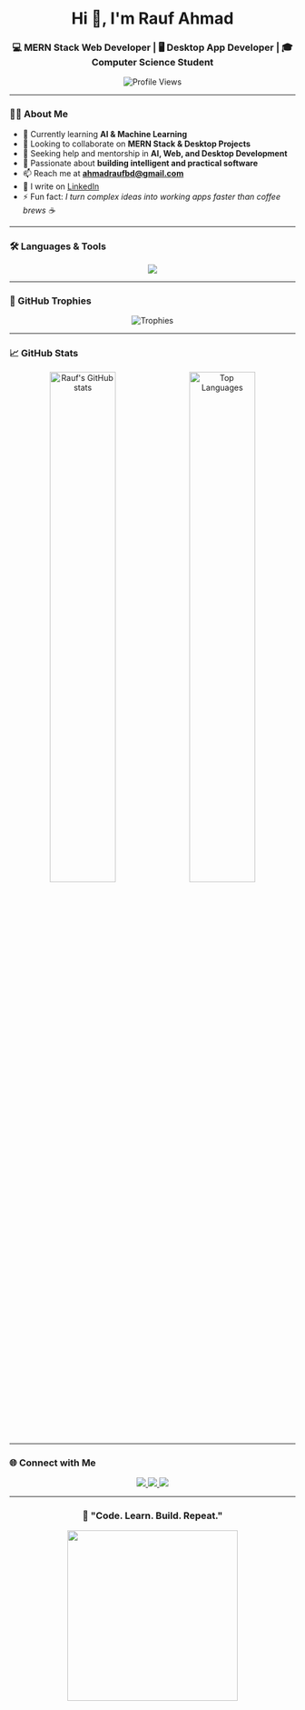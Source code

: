 <!-- 🌟 HEADER -->
<h1 align="center">Hi 👋, I'm Rauf Ahmad</h1>
<h3 align="center">💻 MERN Stack Web Developer | 🖥️ Desktop App Developer | 🎓 Computer Science Student</h3>

<p align="center">
  <img src="https://komarev.com/ghpvc/?username=raufkali&label=Profile%20Views&color=0e75b6&style=flat" alt="Profile Views" />
</p>

---

<!-- 🚀 ABOUT -->
### 👨‍💻 About Me
- 🌱 Currently learning **AI & Machine Learning**  
- 👯 Looking to collaborate on **MERN Stack & Desktop Projects**  
- 🤝 Seeking help and mentorship in **AI, Web, and Desktop Development**  
- 🧠 Passionate about **building intelligent and practical software**  
- 📫 Reach me at **ahmadraufbd@gmail.com**  
- 📝 I write on [LinkedIn](https://www.linkedin.com/in/rufiii/)  
- ⚡ Fun fact: *I turn complex ideas into working apps faster than coffee brews ☕*

---

<!-- 🧠 SKILLS -->
### 🛠️ Languages & Tools
<p align="center">
  <img src="https://skillicons.dev/icons?i=html,css,js,react,nextjs,nodejs,express,mongodb,electron,python,c,cpp,php,mysql,linux,git,postman,aws,opencv,pandas" />
</p>

---

<!-- 🏆 TROPHIES -->
### 🏅 GitHub Trophies
<p align="center">
  <img src="https://github-profile-trophy.vercel.app/?username=raufkali&theme=onestar&margin-w=10&margin-h=10" alt="Trophies" />
</p>

---

<!-- 📊 STATS -->
### 📈 GitHub Stats
<p align="center">
  <img src="https://github-readme-stats.vercel.app/api?username=raufkali&show_icons=true&theme=tokyonight" alt="Rauf's GitHub stats" width="48%" />
  <img src="https://github-readme-stats.vercel.app/api/top-langs/?username=raufkali&layout=compact&theme=tokyonight" alt="Top Languages" width="48%" />
</p>

---

<!-- 🤝 CONNECT -->
### 🌐 Connect with Me
<p align="center">
  <a href="https://linkedin.com/in/rufiii" target="_blank">
    <img src="https://img.shields.io/badge/LinkedIn-0077B5?style=for-the-badge&logo=linkedin&logoColor=white"/>
  </a>
  <a href="mailto:ahmadraufbd@gmail.com">
    <img src="https://img.shields.io/badge/Email-D14836?style=for-the-badge&logo=gmail&logoColor=white"/>
  </a>
  <a href="https://github.com/raufkali" target="_blank">
    <img src="https://img.shields.io/badge/GitHub-100000?style=for-the-badge&logo=github&logoColor=white"/>
  </a>
</p>

---

<h3 align="center">🚀 "Code. Learn. Build. Repeat."</h3>
<p align="center">
  <img src="https://i.pinimg.com/originals/f4/0b/6e/f40b6ed8d2deabcc6deede2a6e54f3b0.gif" width="300"/>
</p>
